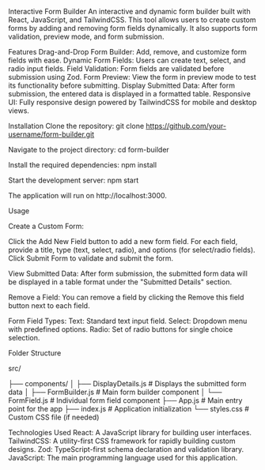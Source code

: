 Interactive Form Builder
An interactive and dynamic form builder built with React, JavaScript, and TailwindCSS. This tool allows users to create custom forms by adding and removing form fields dynamically. It also supports form validation, preview mode, and form submission.

Features
Drag-and-Drop Form Builder: Add, remove, and customize form fields with ease.
Dynamic Form Fields: Users can create text, select, and radio input fields.
Field Validation: Form fields are validated before submission using Zod.
Form Preview: View the form in preview mode to test its functionality before submitting.
Display Submitted Data: After form submission, the entered data is displayed in a formatted table.
Responsive UI: Fully responsive design powered by TailwindCSS for mobile and desktop views.

Installation
Clone the repository:
git clone https://github.com/your-username/form-builder.git

Navigate to the project directory:
cd form-builder

Install the required dependencies:
npm install

Start the development server:
npm start

The application will run on http://localhost:3000.

Usage

Create a Custom Form:

Click the Add New Field button to add a new form field.
For each field, provide a title, type (text, select, radio), and options (for select/radio fields).
Click Submit Form to validate and submit the form.

View Submitted Data:
After form submission, the submitted form data will be displayed in a table format under the "Submitted Details" section.

Remove a Field:
You can remove a field by clicking the Remove this field button next to each field.

Form Field Types:
Text: Standard text input field.
Select: Dropdown menu with predefined options.
Radio: Set of radio buttons for single choice selection.

Folder Structure

src/

├── components/
│   ├── DisplayDetails.js        # Displays the submitted form data
│   ├── FormBuilder.js           # Main form builder component
│   └── FormField.js             # Individual form field component
├── App.js                       # Main entry point for the app
├── index.js                     # Application initialization
└── styles.css                   # Custom CSS file (if needed)

Technologies Used
React: A JavaScript library for building user interfaces.
TailwindCSS: A utility-first CSS framework for rapidly building custom designs.
Zod: TypeScript-first schema declaration and validation library.
JavaScript: The main programming language used for this application.
